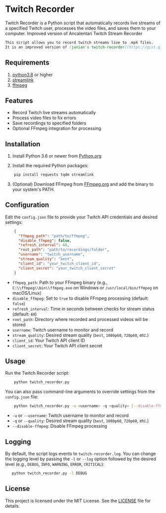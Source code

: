 # Twitch Recorder

Twitch Recorder is a Python script that automatically records live streams of a specified Twitch user, processes the video files, and saves them to your computer.
Improved version of Ancalentari Twitch Stream Recorder

```md
This script allows you to record twitch streams live to .mp4 files.  
It is an improved version of [junian's twitch-recorder](https://gist.github.com/junian/b41dd8e544bf0e3980c971b0d015f5f6), migrated to [**helix**](https://dev.twitch.tv/docs/api) - the new twitch API. It uses OAuth2.

```

## Requirements
1. [python3.8](https://www.python.org/downloads/release/python-380/) or higher  
2. [streamlink](https://streamlink.github.io/)  
3. [ffmpeg](https://ffmpeg.org/)


## Features

- Record Twitch live streams automatically
- Process video files to fix errors
- Save recordings to specified folders
- Optional FFmpeg integration for processing

## Installation

1. Install Python 3.6 or newer from [Python.org](https://www.python.org/downloads/)

2. Install the required Python packages:

``` bash
    pip install requests tqdm streamlink
```

3. (Optional) Download FFmpeg from [FFmpeg.org](https://ffmpeg.org/download.html) and add the binary to your system's PATH.

## Configuration

Edit the `config.json` file to provide your Twitch API credentials and desired settings:

```json
    {
      "ffmpeg_path": "path/to/ffmpeg",
      "disable_ffmpeg": false,
      "refresh_interval": 60,
      "root_path": "path/to/recordings/folder",
      "username": "twitch_username",
      "stream_quality": "best",
      "client_id": "your_twitch_client_id",
      "client_secret": "your_twitch_client_secret"
    }
```

- `ffmpeg_path`: Path to your FFmpeg binary (e.g., `C:\\ffmpeg\\bin\\ffmpeg.exe` on Windows or `/usr/local/bin/ffmpeg` on macOS/Linux)
- `disable_ffmpeg`: Set to `true` to disable FFmpeg processing (default: `false`)
- `refresh_interval`: Time in seconds between checks for stream status (default: `60`)
- `root_path`: Directory where recorded and processed videos will be stored
- `username`: Twitch username to monitor and record
- `stream_quality`: Desired stream quality (`best`, `1080p60`, `720p60`, etc.)
- `client_id`: Your Twitch API client ID
- `client_secret`: Your Twitch API client secret

## Usage

Run the Twitch Recorder script:

```bash
    python twitch_recorder.py
```

You can also pass command-line arguments to override settings from the `config.json` file:

```bash
    python twitch_recorder.py -u <username> -q <quality> [--disable-ffmpeg]
```

- `-u` or `--username`: Twitch username to monitor and record
- `-q` or `--quality`: Desired stream quality (`best`, `1080p60`, `720p60`, etc.)
- `--disable-ffmpeg`: Disable FFmpeg processing

## Logging

By default, the script logs events to `twitch-recorder.log`. You can change the logging level by passing the `-l` or `--log` option followed by the desired level (e.g., `DEBUG`, `INFO`, `WARNING`, `ERROR`, `CRITICAL`):

```bash
   python twitch_recorder.py -l DEBUG
```

## License

This project is licensed under the MIT License. See the [LICENSE](LICENSE) file for details.
